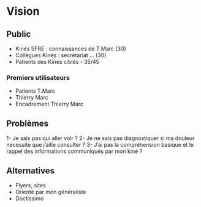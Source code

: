 
# Vision

## Public
- Kinés SFRE : connaissances de T.Marc (30)
- Collègues Kinés : secrétariat ... (30)
- Patients des Kinés ciblés - 35/45

### Premiers utilisateurs
- Patients T.Marc
- Thierry Marc
- Encadrement Thierry Marc

## Problèmes
1- Je sais pas qui aller voir ?
2- Je ne sais pas diagnostiquer si ma douleur necessite que j’aille consulter ?
3- J’ai pas la compréhension basique et le rappel des informations communiqués par mon kiné ?

## Alternatives
- Flyers, sites
- Orienté par mon généraliste
- Doctissimo
